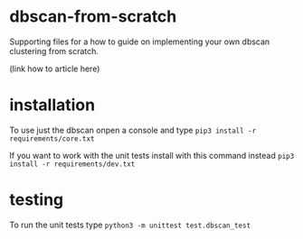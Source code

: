# dbscan-from-scratch
Supporting files for a how to guide on implementing your own dbscan clustering from scratch.

(link how to article here)

# installation
To use just the dbscan onpen a console and type `pip3 install -r requirements/core.txt`

If you want to work with the unit tests install with this command instead `pip3 install -r requirements/dev.txt`

# testing
To run the unit tests type `python3 -m unittest test.dbscan_test`

